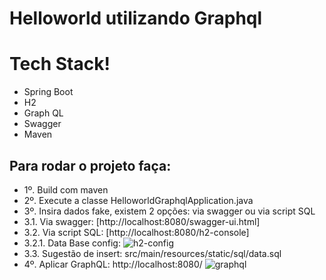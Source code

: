 # Helloworld utilizando Graphql

# Tech Stack!

  - Spring Boot 
  - H2
  - Graph QL
  - Swagger
  - Maven

## Para rodar o projeto faça:


 - 1º. Build com maven
 - 2º. Execute a classe HelloworldGraphqlApplication.java
 - 3º. Insira dados fake, existem 2 opções: via swagger ou via script SQL
 - 3.1. Via swagger: [http://localhost:8080/swagger-ui.html]
 - 3.2. Via script SQL: [http://localhost:8080/h2-console]
 - 3.2.1. Data Base config:
 ![h2-config](https://user-images.githubusercontent.com/18357844/44362362-34f09880-a497-11e8-88a8-7139b8a687bf.png)
 - 3.3. Sugestão de insert: src/main/resources/static/sql/data.sql
 - 4º. Aplicar GraphQL: http://localhost:8080/
 ![graphql](https://user-images.githubusercontent.com/18357844/44362571-c6f8a100-a497-11e8-9722-cbe4599d9dc5.jpg)
